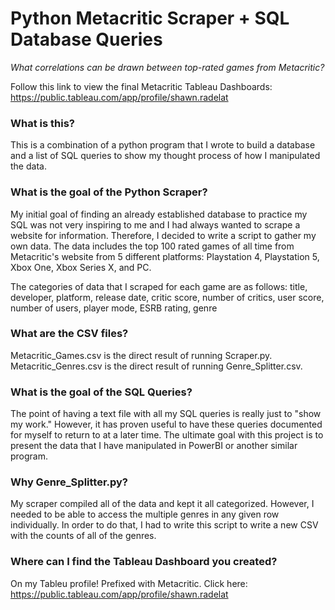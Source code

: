 # Python Metacritic Scraper + SQL Database Queries
*What correlations can be drawn between top-rated games from Metacritic?*

Follow this link to view the final Metacritic Tableau Dashboards:
https://public.tableau.com/app/profile/shawn.radelat

### What is this?

This is a combination of a python program that I wrote to build a database and a list of SQL queries to show my thought
process of how I manipulated the data.

### What is the goal of the Python Scraper?

My initial goal of finding an already established database to practice my SQL was not very inspiring to me and I had 
always wanted to scrape a website for information. Therefore, I decided to write a script to gather my own data. The
data includes the top 100 rated games of all time from Metacritic's website from 5 different platforms: Playstation 4, 
Playstation 5, Xbox One, Xbox Series X, and PC.

The categories of data that I scraped for each game are as follows: title, developer, platform, release date, 
critic score, number of critics, user score, number of users, player mode, ESRB rating, genre

### What are the CSV files?

Metacritic_Games.csv is the direct result of running Scraper.py. Metacritic_Genres.csv is the direct result of
running Genre_Splitter.csv.

### What is the goal of the SQL Queries?

The point of having a text file with all my SQL queries is really just to "show my work." However, it has proven
useful to have these queries documented for myself to return to at a later time. The ultimate goal with this project
is to present the data that I have manipulated in PowerBI or another similar program.

### Why Genre_Splitter.py?

My scraper compiled all of the data and kept it all categorized. However, I needed to be able to access the multiple genres
in any given row individually. In order to do that, I had to write this script to write a new CSV with the counts of all of
the genres.

### Where can I find the Tableau Dashboard you created?

On my Tableu profile! Prefixed with Metacritic. Click here: https://public.tableau.com/app/profile/shawn.radelat
